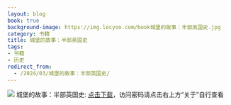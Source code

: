 ```yaml
---
layout: blog
book: true
background-image: https://img.locyoo.com/book城堡的故事：半部英国史.jpg
category: 书籍
title: 城堡的故事：半部英国史
tags:
- 书籍
- 历史
redirect_from:
  - /2024/03/城堡的故事：半部英国史/
---
```

![](https://img.locyoo.com/book城堡的故事：半部英国史.jpg)
城堡的故事：半部英国史: <a name = "ref1" href="https://url18.ctfile.com/f/50983618-1323174676-4f5293?p=3619">点击下载</a>，访问密码请点击右上方“关于”自行查看